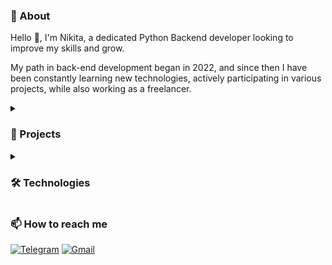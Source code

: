 ### 📃 About

Hello 👋, I'm Nikita, a dedicated Python Backend developer looking to improve my skills and grow.

My path in back-end development began in 2022, and since then I have been constantly learning new technologies, actively participating in various projects, while also working as a freelancer.


<details><summary><h3>🎯 Projects</h3></summary>

* **[Special Recipe](https://github.com/FCTL3314/SpecialRecipe)** - Django / DRF based app created for educational purposes that allows to find and optionally bookmark recipes.
* **[Store Tracker: Backend](https://github.com/FCTL3314/StoreTracker-Backend)** - Django / DRF based app for comparing prices between different stores.
* **[Store Tracker: Frontend](https://github.com/FCTL3314/StoreTracker-Frontend)** - Vue based app for Store Tracker api.
* **[Menu Manager](https://github.com/FCTL3314/Ylab-Dishes)** - FastAPI application allowing you to manage menus, submenus and dishes.

 </details>

<details><summary><h3>🛠️ Technologies</h3></summary>

* **Programming Languages:**
  * Python
  * Java Script / HTML / CSS
* **Frameworks / Libraries:**
  * Django / DRF
  * FastAPI
  * Celery
  * Bootstrap
* **Databases:**
  * PostgresSQL
  * Redis
  * RabbitMQ
* **Other:**
  * Docker
  * Linux
 
 </details>

### 📫 How to reach me

[![Telegram](https://img.shields.io/badge/Telegram-@f__c__t__l-29A0DC?style=flat-square&logo=telegram)](https://t.me/f_c_t_l)
[![Gmail](https://img.shields.io/badge/Gmail-solovev.nikita.05@gmail.com-EA4335?style=flat-square&logo=gmail)](mailto:solovev.nikita.05@gmail.com)

